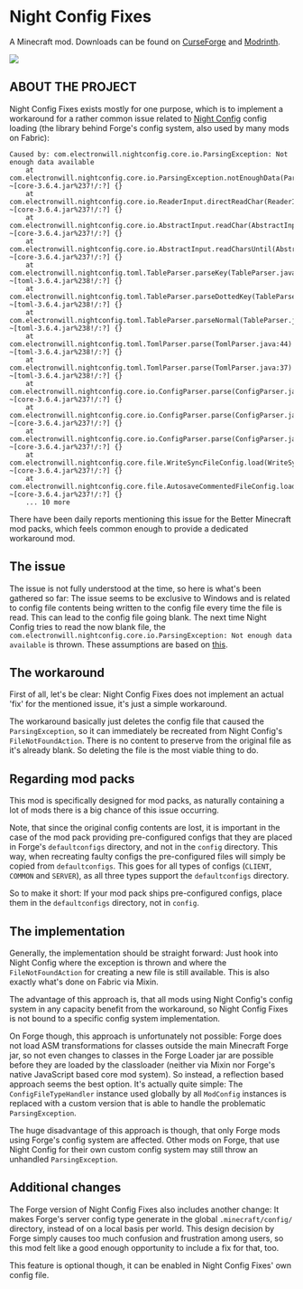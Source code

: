 # Night Config Fixes

A Minecraft mod. Downloads can be found on [CurseForge](https://www.curseforge.com/members/fuzs_/projects) and [Modrinth](https://modrinth.com/user/Fuzs).

![](https://i.imgur.com/4htIK3r.png)

## ABOUT THE PROJECT
Night Config Fixes exists mostly for one purpose, which is to implement a workaround for a rather common issue related to [Night Config](https://github.com/TheElectronWill/night-config) config loading (the library behind Forge's config system, also used by many mods on Fabric): 

```
Caused by: com.electronwill.nightconfig.core.io.ParsingException: Not enough data available
	at com.electronwill.nightconfig.core.io.ParsingException.notEnoughData(ParsingException.java:22) ~[core-3.6.4.jar%237!/:?] {}
	at com.electronwill.nightconfig.core.io.ReaderInput.directReadChar(ReaderInput.java:36) ~[core-3.6.4.jar%237!/:?] {}
	at com.electronwill.nightconfig.core.io.AbstractInput.readChar(AbstractInput.java:49) ~[core-3.6.4.jar%237!/:?] {}
	at com.electronwill.nightconfig.core.io.AbstractInput.readCharsUntil(AbstractInput.java:123) ~[core-3.6.4.jar%237!/:?] {}
	at com.electronwill.nightconfig.toml.TableParser.parseKey(TableParser.java:166) ~[toml-3.6.4.jar%238!/:?] {}
	at com.electronwill.nightconfig.toml.TableParser.parseDottedKey(TableParser.java:145) ~[toml-3.6.4.jar%238!/:?] {}
	at com.electronwill.nightconfig.toml.TableParser.parseNormal(TableParser.java:55) ~[toml-3.6.4.jar%238!/:?] {}
	at com.electronwill.nightconfig.toml.TomlParser.parse(TomlParser.java:44) ~[toml-3.6.4.jar%238!/:?] {}
	at com.electronwill.nightconfig.toml.TomlParser.parse(TomlParser.java:37) ~[toml-3.6.4.jar%238!/:?] {}
	at com.electronwill.nightconfig.core.io.ConfigParser.parse(ConfigParser.java:113) ~[core-3.6.4.jar%237!/:?] {}
	at com.electronwill.nightconfig.core.io.ConfigParser.parse(ConfigParser.java:219) ~[core-3.6.4.jar%237!/:?] {}
	at com.electronwill.nightconfig.core.io.ConfigParser.parse(ConfigParser.java:202) ~[core-3.6.4.jar%237!/:?] {}
	at com.electronwill.nightconfig.core.file.WriteSyncFileConfig.load(WriteSyncFileConfig.java:73) ~[core-3.6.4.jar%237!/:?] {}
	at com.electronwill.nightconfig.core.file.AutosaveCommentedFileConfig.load(AutosaveCommentedFileConfig.java:85) ~[core-3.6.4.jar%237!/:?] {}
	... 10 more
```

There have been daily reports mentioning this issue for the Better Minecraft mod packs, which feels common enough to provide a dedicated workaround mod.

## The issue
The issue is not fully understood at the time, so here is what's been gathered so far:
The issue seems to be exclusive to Windows and is related to config file contents being written to the config file every time the file is read. This can lead to the config file going blank. The next time Night Config tries to read the now blank file, the `com.electronwill.nightconfig.core.io.ParsingException: Not enough data available` is thrown. These assumptions are based on [this](https://github.com/MinecraftForge/MinecraftForge/issues/9122).

## The workaround
First of all, let's be clear: Night Config Fixes does not implement an actual 'fix' for the mentioned issue, it's just a simple workaround.

The workaround basically just deletes the config file that caused the `ParsingException`, so it can immediately be recreated from Night Config's `FileNotFoundAction`. There is no content to preserve from the original file as it's already blank. So deleting the file is the most viable thing to do.

## Regarding mod packs
This mod is specifically designed for mod packs, as naturally containing a lot of mods there is a big chance of this issue occurring.

Note, that since the original config contents are lost, it is important in the case of the mod pack providing pre-configured configs that they are placed in Forge's `defaultconfigs` directory, and not in the `config` directory. This way, when recreating faulty configs the pre-configured files will simply be copied from `defaultconfigs`. This goes for all types of configs (`CLIENT`, `COMMON` and `SERVER`), as all three types support the `defaultconfigs` directory.

So to make it short: If your mod pack ships pre-configured configs, place them in the `defaultconfigs` directory, not in `config`.

## The implementation
Generally, the implementation should be straight forward: Just hook into Night Config where the exception is thrown and where the `FileNotFoundAction` for creating a new file is still available. This is also exactly what's done on Fabric via Mixin.

The advantage of this approach is, that all mods using Night Config's config system in any capacity benefit from the workaround, so Night Config Fixes is not bound to a specific config system implementation.

On Forge though, this approach is unfortunately not possible: Forge does not load ASM transformations for classes outside the main Minecraft Forge jar, so not even changes to classes in the Forge Loader jar are possible before they are loaded by the classloader (neither via Mixin nor Forge's native JavaScript based core mod system).
So instead, a reflection based approach seems the best option. It's actually quite simple: The `ConfigFileTypeHandler` instance used globally by all `ModConfig` instances is replaced with a custom version that is able to handle the problematic `ParsingException`.

The huge disadvantage of this approach is though, that only Forge mods using Forge's config system are affected. Other mods on Forge, that use Night Config for their own custom config system may still throw an unhandled `ParsingException`.

## Additional changes
The Forge version of Night Config Fixes also includes another change: It makes Forge's server config type generate in the global `.minecraft/config/` directory, instead of on a local basis per world. This design decision by Forge simply causes too much confusion and frustration among users, so this mod felt like a good enough opportunity to include a fix for that, too.

This feature is optional though, it can be enabled in Night Config Fixes' own config file.
